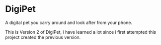 # DigiPet
A digital pet you carry around and look after from your phone.

This is Version 2 of DigiPet, i have learned a lot since i first attempted this project created the previous version.
